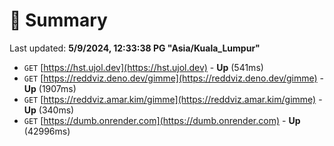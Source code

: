 # 📖 Summary
Last updated: **5/9/2024, 12:33:38 PG "Asia/Kuala_Lumpur"**

- `GET` [https://hst.ujol.dev](https://hst.ujol.dev) - **Up** (541ms)
- `GET` [https://reddviz.deno.dev/gimme](https://reddviz.deno.dev/gimme) - **Up** (1907ms)
- `GET` [https://reddviz.amar.kim/gimme](https://reddviz.amar.kim/gimme) - **Up** (340ms)
- `GET` [https://dumb.onrender.com](https://dumb.onrender.com) - **Up** (42996ms)
